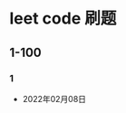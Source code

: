<!--
 * @Author: jack-pearson
 * @Date: 2022-02-08 10:36:59
 * @LastEditTime: 2022-02-08 10:39:07
 * @LastEditors: jack-pearson
 * @FilePath: /leetcode/readme.md
 * @Description: 描述问题
-->

# leet code 刷题

## 1-100

### 1

- 2022年02月08日
